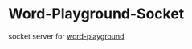 # Word-Playground-Socket
socket server for  [word-playground](https://github.com/pahalce/Word-Playground)
